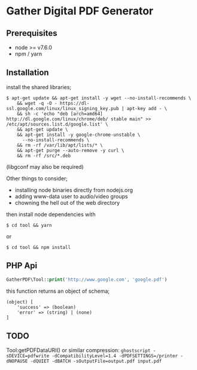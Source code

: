 Gather Digital PDF Generator
====================

## Prerequisites

* node >= v7.6.0
* npm / yarn

## Installation

install the shared libraries;

```
$ apt-get update && apt-get install -y wget --no-install-recommends \
    && wget -q -O - https://dl-ssl.google.com/linux/linux_signing_key.pub | apt-key add - \
    && sh -c 'echo "deb [arch=amd64] http://dl.google.com/linux/chrome/deb/ stable main" >> /etc/apt/sources.list.d/google.list' \
    && apt-get update \
    && apt-get install -y google-chrome-unstable \
      --no-install-recommends \
    && rm -rf /var/lib/apt/lists/* \
    && apt-get purge --auto-remove -y curl \
    && rm -rf /src/*.deb
```

(libgconf may also be required)

Other things to consider;

* installing node binaries directly from nodejs.org
* adding www-data user to audio/video groups
* chowning the hell out of the web directory

then install node dependencies with

```
$ cd tool && yarn
```

or

```
$ cd tool && npm install
```

## PHP Api

```PHP
GatherPDF\Tool::print('http://www.google.com', 'google.pdf')
```

this function returns an object of schema;

```
(object) [
    'success' => (boolean)
    'error' => (string) | (none)
]
```

## TODO

Tool:getPDFDataURI() or similar
compression: `ghostscript -sDEVICE=pdfwrite -dCompatibilityLevel=1.4 -dPDFSETTINGS=/printer -dNOPAUSE -dQUIET -dBATCH -sOutputFile=output.pdf input.pdf`
